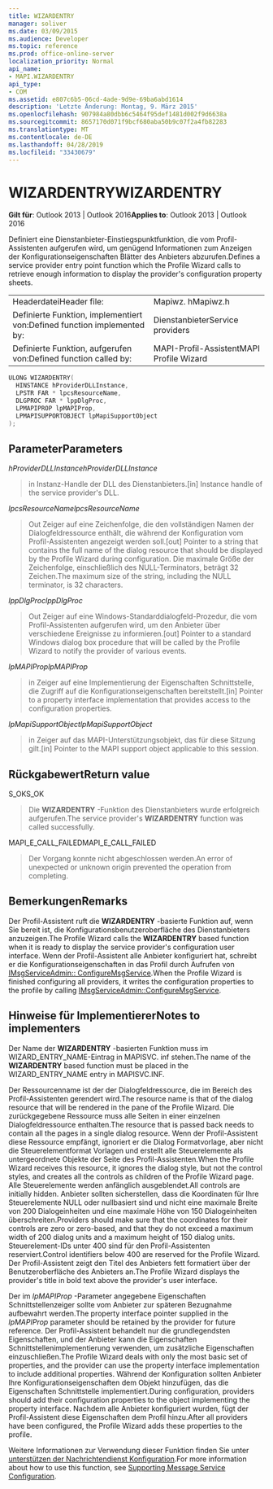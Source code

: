 ```yaml
---
title: WIZARDENTRY
manager: soliver
ms.date: 03/09/2015
ms.audience: Developer
ms.topic: reference
ms.prod: office-online-server
localization_priority: Normal
api_name:
- MAPI.WIZARDENTRY
api_type:
- COM
ms.assetid: e807c6b5-06cd-4ade-9d9e-69ba6abd1614
description: 'Letzte Änderung: Montag, 9. März 2015'
ms.openlocfilehash: 907984a80dbb6c5464f95def1481d002f9d6638a
ms.sourcegitcommit: 8657170d071f9bcf680aba50b9c07f2a4fb82283
ms.translationtype: MT
ms.contentlocale: de-DE
ms.lasthandoff: 04/28/2019
ms.locfileid: "33430679"
---
```

# <a name="wizardentry"></a><span data-ttu-id="16f28-103">WIZARDENTRY</span><span class="sxs-lookup"><span data-stu-id="16f28-103">WIZARDENTRY</span></span>

  
  
<span data-ttu-id="16f28-104">**Gilt für**: Outlook 2013 | Outlook 2016</span><span class="sxs-lookup"><span data-stu-id="16f28-104">**Applies to**: Outlook 2013 | Outlook 2016</span></span> 
  
<span data-ttu-id="16f28-105">Definiert eine Dienstanbieter-Einstiegspunktfunktion, die vom Profil-Assistenten aufgerufen wird, um genügend Informationen zum Anzeigen der Konfigurationseigenschaften Blätter des Anbieters abzurufen.</span><span class="sxs-lookup"><span data-stu-id="16f28-105">Defines a service provider entry point function which the Profile Wizard calls to retrieve enough information to display the provider's configuration property sheets.</span></span> 
  
|||
|:-----|:-----|
|<span data-ttu-id="16f28-106">Headerdatei</span><span class="sxs-lookup"><span data-stu-id="16f28-106">Header file:</span></span>  <br/> |<span data-ttu-id="16f28-107">Mapiwz. h</span><span class="sxs-lookup"><span data-stu-id="16f28-107">Mapiwz.h</span></span>  <br/> |
|<span data-ttu-id="16f28-108">Definierte Funktion, implementiert von:</span><span class="sxs-lookup"><span data-stu-id="16f28-108">Defined function implemented by:</span></span>  <br/> |<span data-ttu-id="16f28-109">Dienstanbieter</span><span class="sxs-lookup"><span data-stu-id="16f28-109">Service providers</span></span>  <br/> |
|<span data-ttu-id="16f28-110">Definierte Funktion, aufgerufen von:</span><span class="sxs-lookup"><span data-stu-id="16f28-110">Defined function called by:</span></span>  <br/> |<span data-ttu-id="16f28-111">MAPI-Profil-Assistent</span><span class="sxs-lookup"><span data-stu-id="16f28-111">MAPI Profile Wizard</span></span>  <br/> |
   
```cpp
ULONG WIZARDENTRY(
  HINSTANCE hProviderDLLInstance,
  LPSTR FAR * lpcsResourceName,
  DLGPROC FAR * lppDlgProc,
  LPMAPIPROP lpMAPIProp,
  LPMAPISUPPORTOBJECT lpMapiSupportObject
);
```

## <a name="parameters"></a><span data-ttu-id="16f28-112">Parameter</span><span class="sxs-lookup"><span data-stu-id="16f28-112">Parameters</span></span>

 <span data-ttu-id="16f28-113">_hProviderDLLInstance_</span><span class="sxs-lookup"><span data-stu-id="16f28-113">_hProviderDLLInstance_</span></span>
  
> <span data-ttu-id="16f28-114">in Instanz-Handle der DLL des Dienstanbieters.</span><span class="sxs-lookup"><span data-stu-id="16f28-114">[in] Instance handle of the service provider's DLL.</span></span> 
    
 <span data-ttu-id="16f28-115">_lpcsResourceName_</span><span class="sxs-lookup"><span data-stu-id="16f28-115">_lpcsResourceName_</span></span>
  
> <span data-ttu-id="16f28-116">Out Zeiger auf eine Zeichenfolge, die den vollständigen Namen der Dialogfeldressource enthält, die während der Konfiguration vom Profil-Assistenten angezeigt werden soll.</span><span class="sxs-lookup"><span data-stu-id="16f28-116">[out] Pointer to a string that contains the full name of the dialog resource that should be displayed by the Profile Wizard during configuration.</span></span> <span data-ttu-id="16f28-117">Die maximale Größe der Zeichenfolge, einschließlich des NULL-Terminators, beträgt 32 Zeichen.</span><span class="sxs-lookup"><span data-stu-id="16f28-117">The maximum size of the string, including the NULL terminator, is 32 characters.</span></span> 
    
 <span data-ttu-id="16f28-118">_lppDlgProc_</span><span class="sxs-lookup"><span data-stu-id="16f28-118">_lppDlgProc_</span></span>
  
> <span data-ttu-id="16f28-119">Out Zeiger auf eine Windows-Standarddialogfeld-Prozedur, die vom Profil-Assistenten aufgerufen wird, um den Anbieter über verschiedene Ereignisse zu informieren.</span><span class="sxs-lookup"><span data-stu-id="16f28-119">[out] Pointer to a standard Windows dialog box procedure that will be called by the Profile Wizard to notify the provider of various events.</span></span> 
    
 <span data-ttu-id="16f28-120">_lpMAPIProp_</span><span class="sxs-lookup"><span data-stu-id="16f28-120">_lpMAPIProp_</span></span>
  
> <span data-ttu-id="16f28-121">in Zeiger auf eine Implementierung der Eigenschaften Schnittstelle, die Zugriff auf die Konfigurationseigenschaften bereitstellt.</span><span class="sxs-lookup"><span data-stu-id="16f28-121">[in] Pointer to a property interface implementation that provides access to the configuration properties.</span></span> 
    
 <span data-ttu-id="16f28-122">_lpMapiSupportObject_</span><span class="sxs-lookup"><span data-stu-id="16f28-122">_lpMapiSupportObject_</span></span>
  
> <span data-ttu-id="16f28-123">in Zeiger auf das MAPI-Unterstützungsobjekt, das für diese Sitzung gilt.</span><span class="sxs-lookup"><span data-stu-id="16f28-123">[in] Pointer to the MAPI support object applicable to this session.</span></span>
    
## <a name="return-value"></a><span data-ttu-id="16f28-124">Rückgabewert</span><span class="sxs-lookup"><span data-stu-id="16f28-124">Return value</span></span>

<span data-ttu-id="16f28-125">S_OK</span><span class="sxs-lookup"><span data-stu-id="16f28-125">S_OK</span></span> 
  
> <span data-ttu-id="16f28-126">Die **WIZARDENTRY** -Funktion des Dienstanbieters wurde erfolgreich aufgerufen.</span><span class="sxs-lookup"><span data-stu-id="16f28-126">The service provider's **WIZARDENTRY** function was called successfully.</span></span> 
    
<span data-ttu-id="16f28-127">MAPI_E_CALL_FAILED</span><span class="sxs-lookup"><span data-stu-id="16f28-127">MAPI_E_CALL_FAILED</span></span> 
  
> <span data-ttu-id="16f28-128">Der Vorgang konnte nicht abgeschlossen werden.</span><span class="sxs-lookup"><span data-stu-id="16f28-128">An error of unexpected or unknown origin prevented the operation from completing.</span></span>
    
## <a name="remarks"></a><span data-ttu-id="16f28-129">Bemerkungen</span><span class="sxs-lookup"><span data-stu-id="16f28-129">Remarks</span></span>

<span data-ttu-id="16f28-130">Der Profil-Assistent ruft die **WIZARDENTRY** -basierte Funktion auf, wenn Sie bereit ist, die Konfigurationsbenutzeroberfläche des Dienstanbieters anzuzeigen.</span><span class="sxs-lookup"><span data-stu-id="16f28-130">The Profile Wizard calls the **WIZARDENTRY** based function when it is ready to display the service provider's configuration user interface.</span></span> <span data-ttu-id="16f28-131">Wenn der Profil-Assistent alle Anbieter konfiguriert hat, schreibt er die Konfigurationseigenschaften in das Profil durch Aufrufen von [IMsgServiceAdmin:: ConfigureMsgService](imsgserviceadmin-configuremsgservice.md).</span><span class="sxs-lookup"><span data-stu-id="16f28-131">When the Profile Wizard is finished configuring all providers, it writes the configuration properties to the profile by calling [IMsgServiceAdmin::ConfigureMsgService](imsgserviceadmin-configuremsgservice.md).</span></span> 
  
## <a name="notes-to-implementers"></a><span data-ttu-id="16f28-132">Hinweise für Implementierer</span><span class="sxs-lookup"><span data-stu-id="16f28-132">Notes to implementers</span></span>

<span data-ttu-id="16f28-133">Der Name der **WIZARDENTRY** -basierten Funktion muss im WIZARD_ENTRY_NAME-Eintrag in MAPISVC. inf stehen.</span><span class="sxs-lookup"><span data-stu-id="16f28-133">The name of the **WIZARDENTRY** based function must be placed in the WIZARD_ENTRY_NAME entry in MAPISVC.INF.</span></span> 
  
<span data-ttu-id="16f28-134">Der Ressourcenname ist der der Dialogfeldressource, die im Bereich des Profil-Assistenten gerendert wird.</span><span class="sxs-lookup"><span data-stu-id="16f28-134">The resource name is that of the dialog resource that will be rendered in the pane of the Profile Wizard.</span></span> <span data-ttu-id="16f28-135">Die zurückgegebene Ressource muss alle Seiten in einer einzelnen Dialogfeldressource enthalten.</span><span class="sxs-lookup"><span data-stu-id="16f28-135">The resource that is passed back needs to contain all the pages in a single dialog resource.</span></span> <span data-ttu-id="16f28-136">Wenn der Profil-Assistent diese Ressource empfängt, ignoriert er die Dialog Formatvorlage, aber nicht die Steuerelementformat Vorlagen und erstellt alle Steuerelemente als untergeordnete Objekte der Seite des Profil-Assistenten.</span><span class="sxs-lookup"><span data-stu-id="16f28-136">When the Profile Wizard receives this resource, it ignores the dialog style, but not the control styles, and creates all the controls as children of the Profile Wizard page.</span></span> <span data-ttu-id="16f28-137">Alle Steuerelemente werden anfänglich ausgeblendet.</span><span class="sxs-lookup"><span data-stu-id="16f28-137">All controls are initially hidden.</span></span> <span data-ttu-id="16f28-138">Anbieter sollten sicherstellen, dass die Koordinaten für Ihre Steuerelemente NULL oder nullbasiert sind und nicht eine maximale Breite von 200 Dialogeinheiten und eine maximale Höhe von 150 Dialogeinheiten überschreiten.</span><span class="sxs-lookup"><span data-stu-id="16f28-138">Providers should make sure that the coordinates for their controls are zero or zero-based, and that they do not exceed a maximum width of 200 dialog units and a maximum height of 150 dialog units.</span></span> <span data-ttu-id="16f28-139">Steuerelement-IDs unter 400 sind für den Profil-Assistenten reserviert.</span><span class="sxs-lookup"><span data-stu-id="16f28-139">Control identifiers below 400 are reserved for the Profile Wizard.</span></span> <span data-ttu-id="16f28-140">Der Profil-Assistent zeigt den Titel des Anbieters fett formatiert über der Benutzeroberfläche des Anbieters an.</span><span class="sxs-lookup"><span data-stu-id="16f28-140">The Profile Wizard displays the provider's title in bold text above the provider's user interface.</span></span> 
  
<span data-ttu-id="16f28-141">Der im _lpMAPIProp_ -Parameter angegebene Eigenschaften Schnittstellenzeiger sollte vom Anbieter zur späteren Bezugnahme aufbewahrt werden.</span><span class="sxs-lookup"><span data-stu-id="16f28-141">The property interface pointer supplied in the  _lpMAPIProp_ parameter should be retained by the provider for future reference.</span></span> <span data-ttu-id="16f28-142">Der Profil-Assistent behandelt nur die grundlegendsten Eigenschaften, und der Anbieter kann die Eigenschaften Schnittstellenimplementierung verwenden, um zusätzliche Eigenschaften einzuschließen.</span><span class="sxs-lookup"><span data-stu-id="16f28-142">The Profile Wizard deals with only the most basic set of properties, and the provider can use the property interface implementation to include additional properties.</span></span> <span data-ttu-id="16f28-143">Während der Konfiguration sollten Anbieter Ihre Konfigurationseigenschaften dem Objekt hinzufügen, das die Eigenschaften Schnittstelle implementiert.</span><span class="sxs-lookup"><span data-stu-id="16f28-143">During configuration, providers should add their configuration properties to the object implementing the property interface.</span></span> <span data-ttu-id="16f28-144">Nachdem alle Anbieter konfiguriert wurden, fügt der Profil-Assistent diese Eigenschaften dem Profil hinzu.</span><span class="sxs-lookup"><span data-stu-id="16f28-144">After all providers have been configured, the Profile Wizard adds these properties to the profile.</span></span> 
  
<span data-ttu-id="16f28-145">Weitere Informationen zur Verwendung dieser Funktion finden Sie unter [unterstützen der Nachrichtendienst Konfiguration](supporting-message-service-configuration.md).</span><span class="sxs-lookup"><span data-stu-id="16f28-145">For more information about how to use this function, see [Supporting Message Service Configuration](supporting-message-service-configuration.md).</span></span> 
  

